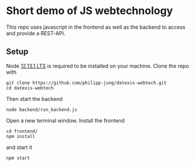 # Short demo of JS webtechnology
This repo uses javascript in the frontend as well as the backend to access and provide a REST-API.

## Setup
Node [12.13.1 LTS](https://nodejs.org/en/) is required to be installed on your machine. Clone the repo with
```
git clone https://github.com/philipp-jung/datexis-webtech.git
cd datexis-webtech
```
Then start the backend
```
node backend/run_backend.js
```
Open a new terminal window. Install the frontend
```
cd frontend/
npm install
```
and start it
```
npm start
```

